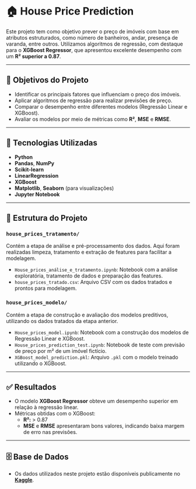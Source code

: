 # 🏠 House Price Prediction

Este projeto tem como objetivo prever o preço de imóveis com base em atributos estruturados, como número de banheiros, andar, presença de varanda, entre outros. Utilizamos algoritmos de regressão, com destaque para o **XGBoost Regressor**, que apresentou excelente desempenho com um **R² superior a 0.87**.

---

## 🎯 Objetivos do Projeto

- Identificar os principais fatores que influenciam o preço dos imóveis.
- Aplicar algoritmos de regressão para realizar previsões de preço.
- Comparar o desempenho entre diferentes modelos (Regressão Linear e XGBoost).
- Avaliar os modelos por meio de métricas como **R²**, **MSE** e **RMSE**.

---

## 🧠 Tecnologias Utilizadas

- **Python**
- **Pandas**, **NumPy**
- **Scikit-learn**
- **LinearRegression**
- **XGBoost**
- **Matplotlib**, **Seaborn** (para visualizações)
- **Jupyter Notebook**

---

## 📁 Estrutura do Projeto

### `house_prices_tratamento/`
Contém a etapa de análise e pré-processamento dos dados. Aqui foram realizadas limpeza, tratamento e extração de features para facilitar a modelagem.

- `House_prices_análise_e_tratamento.ipynb`: Notebook com a análise exploratória, tratamento de dados e preparação das features.
- `house_prices_tratado.csv`: Arquivo CSV com os dados tratados e prontos para modelagem.

### `house_prices_modelo/`
Contém a etapa de construção e avaliação dos modelos preditivos, utilizando os dados tratados da etapa anterior.

- `House_prices_model.ipynb`: Notebook com a construção dos modelos de Regressão Linear e XGBoost.
- `House_prices_prediction_test.ipynb`: Notebook de teste com previsão de preço por m² de um imóvel fictício.
- `XGBoost_model_prediction.pkl`: Arquivo `.pkl` com o modelo treinado utilizando o XGBoost.

---

## ✅ Resultados

- O modelo **XGBoost Regressor** obteve um desempenho superior em relação à regressão linear.
- Métricas obtidas com o XGBoost:
  - **R²:** > 0.87
  - **MSE** e **RMSE** apresentaram bons valores, indicando baixa margem de erro nas previsões.

---

## 🗄️ Base de Dados

- Os dados utilizados neste projeto estão disponíveis publicamente no **[Kaggle](https://www.kaggle.com/datasets/juhibhojani/house-price)**.

